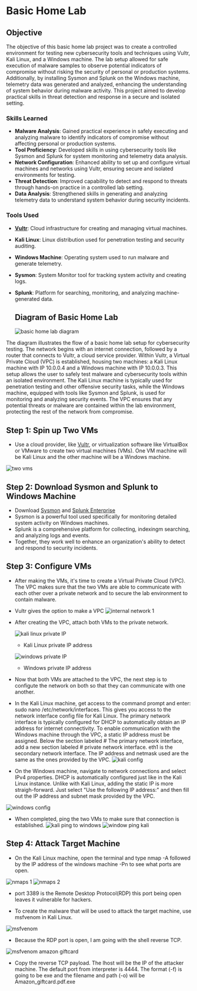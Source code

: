 # Basic Home Lab

## Objective

The objective of this basic home lab project was to create a controlled environment for testing new cybersecurity tools and techniques using Vultr, Kali Linux, and a Windows machine. The lab setup allowed for safe execution of malware samples to observe potential indicators of compromise without risking the security of personal or production systems. Additionally, by installing Sysmon and Splunk on the Windows machine, telemetry data was generated and analyzed, enhancing the understanding of system behavior during malware activity. This project aimed to develop practical skills in threat detection and response in a secure and isolated setting.

### Skills Learned


- **Malware Analysis**: Gained practical experience in safely executing and analyzing malware to identify indicators of compromise without affecting personal or production systems.
- **Tool Proficiency**: Developed skills in using cybersecurity tools like Sysmon and Splunk for system monitoring and telemetry data analysis.
- **Network Configuration**: Enhanced ability to set up and configure virtual machines and networks using Vultr, ensuring secure and isolated environments for testing.
- **Threat Detection**: Improved capability to detect and respond to threats through hands-on practice in a controlled lab setting.
- **Data Analysis**: Strengthened skills in generating and analyzing telemetry data to understand system behavior during security incidents.

### Tools Used

- **[Vultr](https://my.vultr.com/)**: Cloud infrastructure for creating and managing virtual machines.
- **Kali Linux**: Linux distribution used for penetration testing and security auditing.
- **Windows Machine**: Operating system used to run malware and generate telemetry.
- **Sysmon**: System Monitor tool for tracking system activity and creating logs.
- **Splunk**: Platform for searching, monitoring, and analyzing machine-generated data.

  ## Diagram of Basic Home Lab


  ![basic home lab diagram](https://github.com/user-attachments/assets/360754e5-e360-458d-8a25-69b67206d902)

The diagram illustrates the flow of a basic home lab setup for cybersecurity testing. The network begins with an internet connection, followed by a router that connects to Vultr, a cloud service provider. Within Vultr, a Virtual Private Cloud (VPC) is established, housing two machines: a Kali Linux machine with IP 10.0.0.4 and a Windows machine with IP 10.0.0.3. This setup allows the user to safely test malware and cybersecurity tools within an isolated environment. The Kali Linux machine is typically used for penetration testing and other offensive security tasks, while the Windows machine, equipped with tools like Sysmon and Splunk, is used for monitoring and analyzing security events. The VPC ensures that any potential threats or malware are contained within the lab environment, protecting the rest of the network from compromise.

## Step 1: Spin up Two VMs

* Use a cloud provider, like [Vultr](https://my.vultr.com/), or virtualization software like VirtualBox or VMware to create two virtual machines (VMs). One VM machine will be Kali Linux and the other machine will be a Windows machine.

![two vms](https://github.com/user-attachments/assets/e034d808-0eff-47eb-bcf6-c19948650f6c)

## Step 2: Download Sysmon and Splunk to Windows Machine
* Download [Sysmon](https://www.youtube.com/watch?v=uJ7pv6blyog) and [Splunk Enterprise](https://www.youtube.com/watch?v=iaBJ-PK8_RI)
* Sysmon is a powerful tool used specifically for monitoring detailed system activity on Windows machines.
* Splunk is a comprehensive platform for collecting, indexingm searching, and analyzing logs and events.
* Together, they work well to enhance an organization's ability to detect and respond to security incidents.
  


## Step 3: Configure VMs

* After making the VMs, it's time to create a Virtual Private Cloud (VPC). The VPC makes sure that the two VMs are able to communicate with each other over a private network and to secure the lab environment to contain malware.
* Vultr gives the option to make a VPC
  ![internal network 1](https://github.com/user-attachments/assets/01a92c92-6ade-49a8-88da-0bac1159e2cd)
* After creating the VPC, attach both VMs to the private network.
  
  ![kali linux private IP](https://github.com/user-attachments/assets/517d05f4-7812-4855-998c-e52b503c8e8a)
  - Kali Linux private IP address

  ![windows private IP](https://github.com/user-attachments/assets/bcdcedf5-de71-41e5-9f97-cc3b918d33a3)
  - Windows private IP address

* Now that both VMs are attached to the VPC, the next step is to configute the network on both so that they can communicate with one another.

* In the Kali Linux machine, get access to the command prompt and enter: sudo nano /etc/network/interfaces. This gives you access to the network interface config file for Kali Linux. The primary network interface is typically configured for DHCP to automatically obtain an IP address for internet connectivity. To enable communication with the Windows machine through the VPC, a static IP address must be assigned. Below the section labeled # The primary network interface, add a new section labeled # private network interface. eth1 is the secondary network interface. The IP address and netmask used are the same as the ones provided by the VPC.
  ![kali config](https://github.com/user-attachments/assets/f5c65880-7d23-4b85-b2c0-d74380625671)
* On the Windows machine, navigate to network connections and select IPv4 properties. DHCP is automatically configured just like in the Kali Linux instance. Unlike with Kali Linux, adding the static IP is more straigh-forward. Just select "Use the following IP address:" and then fill out the IP address and subnet mask provided by the VPC.

![windows config](https://github.com/user-attachments/assets/a8b78505-23bd-424c-ae14-ba94d290b3a2)

* When completed, ping the two VMs to make sure that connection is established.
![kali ping to windows](https://github.com/user-attachments/assets/183c3f0e-429d-4476-93e8-0a77f0597d71)
![window ping kali](https://github.com/user-attachments/assets/c27fbab1-d08f-4eef-a0ed-86611f6f61bc)

## Step 4: Attack Target Machine
* On the Kali Linux machine, open the terminal and type nmap -A followed by the IP address of the windows machine -Pn to see what ports are open.

![nmaps 1](https://github.com/user-attachments/assets/713a35be-150e-45f4-b90b-0ae2d47557d3)
![nmaps 2](https://github.com/user-attachments/assets/d6a2dd89-0335-42ee-93bf-86928596d895)

 - port 3389 is the Remote Desktop Protocol(RDP) this port being open leaves it vulnerable for hackers. 

* To create the malware that will be used to attack the target machine, use msfvenom in Kali Linux.

![msfvenom](https://github.com/user-attachments/assets/ed6b0c93-bc1b-4afe-8c00-bd38c4abd2c4)

* Because the RDP port is open, I am going with the shell reverse TCP.

![msfvenom amazon giftcard](https://github.com/user-attachments/assets/03fdf43b-ca02-4a22-a304-2d10e3aa2a03)

* Copy the reverse TCP payload. The lhost will be the IP of the attacker machine. The default port from interpreter is 4444. The format (-f) is going to be exe and the filename and path (-o) will be Amazon_giftcard.pdf.exe
